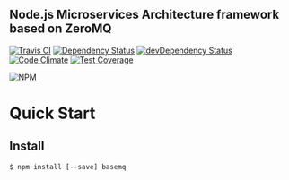 ## Node.js Microservices Architecture framework based on ZeroMQ

[![Travis CI](https://travis-ci.org/Pietrum/BaseMQ.svg?branch=master)](https://travis-ci.org/Pietrum/BaseMQ)
[![Dependency Status](https://david-dm.org/Pietrum/basemq.svg)](https://david-dm.org/Pietrum/basemq)
[![devDependency Status](https://david-dm.org/Pietrum/basemq/dev-status.svg)](https://david-dm.org/Pietrum/basemq#info=devDependencies)
[![Code Climate](https://codeclimate.com/repos/573adc0a9adb120cbc007911/badges/547285fff8abd2344c0f/gpa.svg)](https://codeclimate.com/repos/573adc0a9adb120cbc007911/feed)
[![Test Coverage](https://codeclimate.com/repos/573adc0a9adb120cbc007911/badges/547285fff8abd2344c0f/coverage.svg)](https://codeclimate.com/repos/573adc0a9adb120cbc007911/coverage)

[![NPM](https://nodei.co/npm/basemq.png?downloads=true)](https://nodei.co/npm/basemq/)

# Quick Start

## Install

```shell
$ npm install [--save] basemq
```
